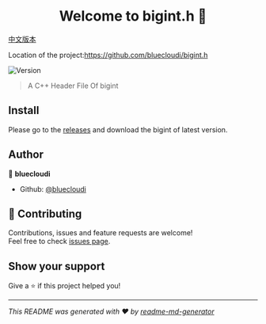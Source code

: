 <h1 align="center">Welcome to bigint.h 👋</h1>

[中文版本](http://github.com/bluecloudi/bigint.h/blob/dev/README.md)

Location of the project:https://github.com/bluecloudi/bigint.h

<p>
  <img alt="Version" src="https://img.shields.io/badge/version-1.0.0-blue.svg?cacheSeconds=2592000" />
</p>

>  A  C++  Header  File  Of  bigint

## Install

Please go to the [releases](https://github.com/bluecloudi/bigint.h/releases) and download the bigint of latest version.

## Author

👤 **bluecloudi**

* Github: [@bluecloudi](https://github.com/bluecloudi)

## 🤝 Contributing

Contributions, issues and feature requests are welcome!<br />Feel free to check [issues page](https://github.com/bluecloudi/bigint.h/issues).

## Show your support

Give a ⭐️ if this project helped you!

***
_This README was generated with ❤️ by [readme-md-generator](https://github.com/kefranabg/readme-md-generator)_

